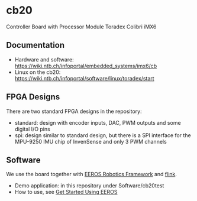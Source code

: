 # cb20
Controller Board with Processor Module Toradex Colibri iMX6

## Documentation
- Hardware and software: https://wiki.ntb.ch/infoportal/embedded_systems/imx6/cb
- Linux on the cb20: https://wiki.ntb.ch/infoportal/software/linux/toradex/start

## FPGA Designs
There are two standard FPGA designs in the repository:
* standard: design with encoder inputs, DAC, PWM outputs and some digital I/O pins
* spi: design similar to standard design, but there is a SPI interface for the MPU-9250 IMU chip of InvenSense and only 3 PWM channels

## Software
We use the board together with [EEROS Robotics Framework](https://github.com/eeros-project/eeros-framework) and [flink](https://github.com/flink-project).
- Demo application: in this repository under Software/cb20test
- How to use, see [Get Started Using EEROS](https://wiki.eeros.org/getting_started/start)
 
